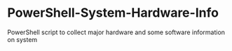 # PowerShell-System-Hardware-Info
PowerShell script to collect major hardware and some software information on system
